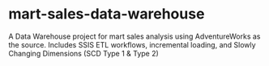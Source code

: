 # mart-sales-data-warehouse
A Data Warehouse project for mart sales analysis using AdventureWorks as the source. Includes SSIS ETL workflows, incremental loading, and Slowly Changing Dimensions (SCD Type 1 &amp; Type 2)
